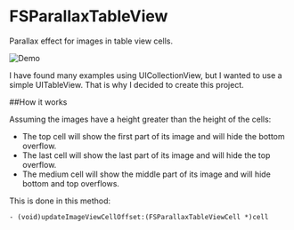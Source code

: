 FSParallaxTableView
===================

Parallax effect for images in table view cells.

![Demo](https://github.com/fernandospr/FSParallaxTableView/raw/master/images/FSParallaxTableViewDemo.gif)

I have found many examples using UICollectionView, but I wanted to use a simple UITableView. That is why I decided to create this project.


##How it works

Assuming the images have a height greater than the height of the cells:
* The top cell will show the first part of its image and will hide the bottom overflow.
* The last cell will show the last part of its image and will hide the top overflow.
* The medium cell will show the middle part of its image and will hide bottom and top overflows.

This is done in this method:
```
- (void)updateImageViewCellOffset:(FSParallaxTableViewCell *)cell
```
